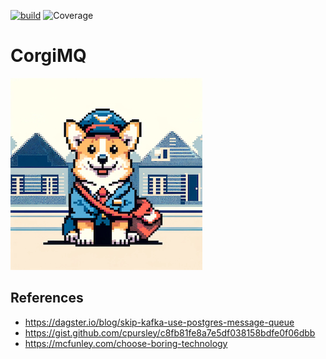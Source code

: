 [![build](https://github.com/hailuand/corgio-mq/actions/workflows/maven.yaml/badge.svg)](https://github.com/hailuand/corgio-mq/actions/workflows/maven.yaml) ![Coverage](.github/badges/jacoco.svg)

# CorgiMQ
![mascot.jpg](mascot.jpg)

## References
- https://dagster.io/blog/skip-kafka-use-postgres-message-queue
- https://gist.github.com/cpursley/c8fb81fe8a7e5df038158bdfe0f06dbb
- https://mcfunley.com/choose-boring-technology